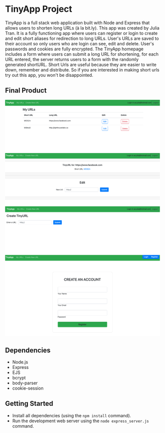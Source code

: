 # TinyApp Project

TinyApp is a full stack web application built with Node and Express that allows users to shorten long URLs (à la bit.ly). This app was created by Julia Tran.
It is a fully functioning app where users can register or login to  create and edit short aliases for redirection to long URLs. User's URLs are saved to their account so only users who are login can see, edit and delete. User's passwords and cookies are fully encrypted.
The TinyApp homepage includes a form where users can submit a long URL for shortening, for each URL entered, the server returns users to a form with the randomly generated shortURL. Short Urls are useful because they are easier to write down, remember and distribute. So if you are interested in making short urls try out this app, you won't be disappointed.

## Final Product

!["screenshot description"](https://github.com/Juliaxtran/tinyapp/blob/main/screenshots/homepage.png?raw=true)
!["screenshot description"](https://github.com/Juliaxtran/tinyapp/blob/main/screenshots/editpage.png?raw=true)
!["screenshot description"](https://github.com/Juliaxtran/tinyapp/blob/main/screenshots/newpage.png)
!["screenshot description"](https://github.com/Juliaxtran/tinyapp/blob/main/screenshots/registerpage.png?raw=true)

## Dependencies

- Node.js
- Express
- EJS
- bcrypt
- body-parser
- cookie-session


## Getting Started

- Install all dependencies (using the `npm install` command).
- Run the development web server using the `node express_server.js` command.
